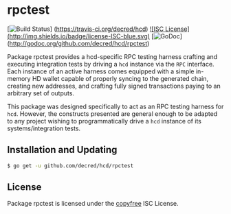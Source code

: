 rpctest
=======

[![Build Status](http://img.shields.io/travis/decred/hcd.svg)]
(https://travis-ci.org/decred/hcd) [![ISC License]
(http://img.shields.io/badge/license-ISC-blue.svg)](http://copyfree.org)
[![GoDoc](https://img.shields.io/badge/godoc-reference-blue.svg)]
(http://godoc.org/github.com/decred/hcd/rpctest)

Package rpctest provides a hcd-specific RPC testing harness crafting and
executing integration tests by driving a `hcd` instance via the `RPC`
interface. Each instance of an active harness comes equipped with a simple
in-memory HD wallet capable of properly syncing to the generated chain,
creating new addresses, and crafting fully signed transactions paying to an
arbitrary set of outputs. 

This package was designed specifically to act as an RPC testing harness for
`hcd`. However, the constructs presented are general enough to be adapted to
any project wishing to programmatically drive a `hcd` instance of its
systems/integration tests. 

## Installation and Updating

```bash
$ go get -u github.com/decred/hcd/rpctest
```

## License


Package rpctest is licensed under the [copyfree](http://copyfree.org) ISC
License.

